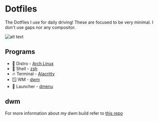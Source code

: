 # Dotfiles

The Dotfiles I use for daily driving! These are focused to be very minimal. I don't use gaps nor any compositor. 

![alt text](https://i.imgur.com/Idz9dzB.png)

## Programs

* 🐧 Distro - [Arch Linux](https://archlinux.org/)
* 🐚 Shell - [zsh](https://www.zsh.org/) 
* 🔥 Terminal - [Alacritty](https://wiki.archlinux.org/title/Alacritty)
* 🪟 WM - [dwm](https://dwm.suckless.org/)
* 🚀 Launcher - [dmenu](https://tools.suckless.org/dmenu/)

## dwm 

For more information about my dwm build refer to [this repo](https://github.com/yukiTRV/dwm)
